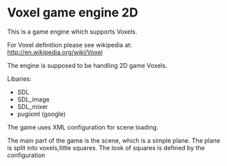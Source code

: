 Voxel game engine 2D
=====
This is a game engine which supports Voxels.

For Voxel definition please see wikipedia at:
http://en.wikipedia.org/wiki/Voxel

The engine is supposed to be handling 2D game Voxels.

Libaries:
 - SDL
 - SDL\_image
 - SDL\_mixer
 - pugixml (google)

The game uses XML configuration for scene loading.

The main part of the game is the scene, which is a simple plane.
The plane is split into voxels,little squares. The look of squares is defined by the configuration
